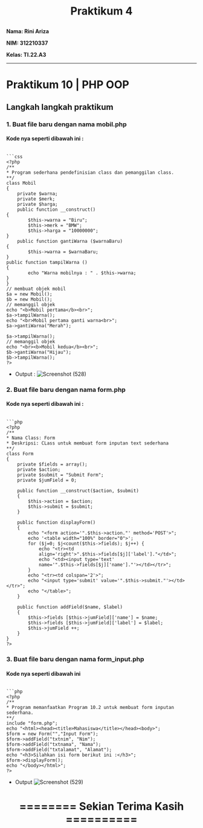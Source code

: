 <h1 <p align="center"><b>Praktikum 4</b></p></h1> 

**Nama: Rini Ariza**

**NIM: 312210337**

**Kelas: TI.22.A3**

---

# Praktikum 10 | PHP OOP

## Langkah langkah praktikum

### 1. Buat file baru dengan nama mobil.php
#### Kode nya seperti dibawah ini :
```

```css
<?php
/**
* Program sederhana pendefinisian class dan pemanggilan class.
**/
class Mobil
{
    private $warna;
    private $merk;
    private $harga;
    public function __construct()
{
        $this->warna = "Biru";
        $this->merk = "BMW";
        $this->harga = "10000000";
}
    public function gantiWarna ($warnaBaru)
{
        $this->warna = $warnaBaru;
}
public function tampilWarna ()
{
        echo "Warna mobilnya : " . $this->warna;
}
}
// membuat objek mobil
$a = new Mobil();
$b = new Mobil();
// memanggil objek
echo "<b>Mobil pertama</b><br>";
$a->tampilWarna();
echo "<br>Mobil pertama ganti warna<br>";
$a->gantiWarna("Merah");

$a->tampilWarna();
// memanggil objek
echo "<br><b>Mobil kedua</b><br>";
$b->gantiWarna("Hijau");
$b->tampilWarna();
?>
```
- Output :
![Screenshot (528)](https://github.com/rniarzz/lab10web/assets/115542704/d1e5e26a-4ecf-443d-a919-9c5b9e6426da)


### 2. Buat file baru dengan nama form.php
#### Kode nya seperti dibawah ini :
```

```php
<?php
/**
* Nama Class: Form
* Deskripsi: CLass untuk membuat form inputan text sederhana
**/
class Form
{
    private $fields = array();
    private $action;
    private $submit = "Submit Form";
    private $jumField = 0;

    public function __construct($action, $submit)
    {
        $this->action = $action;
        $this->submit = $submit;
    }

    public function displayForm()
    {
        echo "<form action='".$this->action."' method='POST'>";
        echo '<table width="100%" border="0">';
        for ($j=0; $j<count($this->fields); $j++) {
            echo "<tr><td
            align='right'>".$this->fields[$j]['label']."</td>";
            echo "<td><input type='text'
            name='".$this->fields[$j]['name']."'></td></tr>";
        }
        echo "<tr><td colspan='2'>";
        echo "<input type='submit' value='".$this->submit."'></td></tr>";
        echo "</table>";
    }

    public function addField($name, $label)
    {
        $this->fields [$this->jumField]['name'] = $name;
        $this->fields [$this->jumField]['label'] = $label;
        $this->jumField ++;
    }
}
?>
```

### 3. Buat file baru dengan nama form_input.php
#### Kode nya seperti dibawah ini
```

```php
<?php
/**
* Program memanfaatkan Program 10.2 untuk membuat form inputan sederhana.
**/
include "form.php";
echo "<html><head><title>Mahasiswa</title></head><body>";
$form = new Form("","Input Form");
$form->addField("txtnim", "Nim");
$form->addField("txtnama", "Nama");
$form->addField("txtalamat", "Alamat");
echo "<h3>Silahkan isi form berikut ini :</h3>";
$form->displayForm();
echo "</body></html>";
?>
```

- Output
![Screenshot (529)](https://github.com/rniarzz/lab10web/assets/115542704/30ba43bd-d063-4b34-a301-09a90ed92d59)

<h1 <p align="center"><b>======== Sekian Terima Kasih ==========</b></p></h1>

